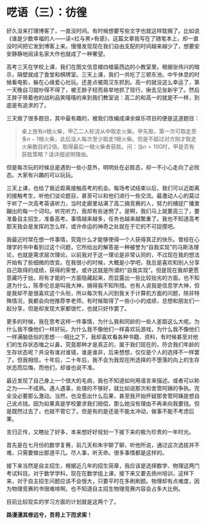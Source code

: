 # 呓语（三）：彷徨


好久没来打理博客了，一直没时间。有时候想要写些文字也就这样耽搁了。比如说《谁是少数幸福的人——读<红与黑>有感》，这篇文章我写在了随笔本上，却一直没时间把它发到博客上来。慢慢发现现在我们自由支配的时间越来越少了，想要安安静静地阅读名家大作也就成了一种奢望。

高考三天在学校上课，我们在图文信息楼四楼最西边的小教室里。根据张伟兴的暗示，隔壁就成了食堂和棋牌室。三天上课，我们一共吃了三顿东池。中午休息的时候看电影，躲在心缘爱心社玩。还差点被周汉东抓到。高一的就没这么幸运了，第一天晚自习就吵得不得了，被王胖子轻而易举地抓了现行，揪去见张新宇了。然后王胖子带着他的战利品笑嘻嘻的来到我们教室说：高二的和高一的就是不一样，到底是有追求的了。

三天做了很多题目，其中最有趣的，被我们改编成课余娱乐项目的便是这道题目：

> 桌上放有$n$根火柴，甲乙二人轮流从中取走火柴。甲先取，第一次可取走至多$n-1$根火柴，此后没人每次至少取走1根火柴。但是不超过对方刚才取走火柴数目的2倍。取得最后一根火柴者获胜。问：当$n=100$时，甲是否有获胜策略？请详细说明理由。

但是每次玩的时候总是遇到一些小意外，明明处在必胜态，却一不小心走向了必败态。大家有兴趣的可以玩玩。

三天上课，也给了我近距离接触高考的机会。每场考试结束以后，我们可以近距离的接触考生，听他们谈论题目，甚至可以和他们进行一些交流。最激动人心的莫过于听了一次高考英语听力，当时走廊里站满了高二搞竞赛的人，努力的捕捉广播里蹦出的每一个词句。听完听力，我却有些迷惘了。是啊，我们马上就要高三了，要准备自主招生，准备高考。事情越来越多，任务也越来越繁重了。我也不知道高考那天我会是发挥的怎么样，或许命运的神奇之处就在于它的不可捉摸吧。

我最近时常在想一件事情，究竟什么才能够使得一个人获得真正的快乐。曾经在心理学的书中看到过这个问题，它所给出的解答是一种被誉为“自我实现”的马斯洛理论，也就是需求层次理论。以前我对于这一理论是非常认同的，不过现在我的想法开始有了些细微的改变。在我很小的时候，大概是小学吧，我总是喜欢和别人分享自己取得的成绩，获得的荣誉。或许这就是所谓的“自我实现”。但是现在我却更愿意藏巧于拙，将有才能的一方面隐藏起来，而显露出一些比较拙劣的方面。也不知道为什么，陈季伦总是叫我大神，搞得我不知所措。也有人说我是信息学大神，但是我却不是很喜欢这个头衔，所以每次有人问到我关于计算机方面的问题，除非特殊情况，我都会向他推荐李老师。有时候取得了一些小小的成绩，总想和朋友们一起分享，但是却发现大家都很忙，也就只好作罢了。

更多的时候，我在思考这样一件事情，为什么我和同龄的一些人差距这么大呢。为什么我不像他们一样好玩，为什么我不像他们一样喜欢玩游戏，为什么我不像他们一样满脑低俗的思想······相比之下，我却喜欢看各种书籍、资料，有时候甚至对他们的生存状态嗤之以鼻，究竟那种才是真正的，属于我们现在的，符合我们年龄的生存状态呢？并没有谁对谁错，谁是谁非，后来想想，仅仅是个人的选择不一样罢了。但我相信，十年后，二十年后，我不会为我现在所选择的不堕落的向上的生存状态而后悔，而他们，却谁也说不准。

最近发现了自己身上一个很大的毛病，我也不知道如何用语言来描述。或者可以称之为——不成熟。遇人遇事，处理的不够好，就比如说那次和舍管阿姨的争执。完全没必要那么激动。当然，也没惹出什么后果，甚至我开始怀疑那舍管阿姨是想自己讹点钱。因为如果真是学校要求我们赔偿，那么她没有理由不再来向我要钱。但是既然过去了，也就不管它了。但是有的是还是不能太冲动，做事不能不考虑后果。

言归正传，又瞎扯了好多，本来想好好规划一下接下来的极为珍贵的一年时光。

首先是在七月份的数学复赛，前几天和朱宇聊了聊，听他所说，通过这次选拔并不难，只需要做出那道平几。尽人事，听天命。很多事情都是这样的。

接下来当然是自主招生，根据近几年的招生简章，我应该是选择数学、物理这两门考试科目。对于数学学科，现在在数学组上课，接下来又要去扬州培训，这样下来，对于自主招生问题应该不会很大，只要平时在多刷刷题。物理却有点难度，因为物理竞赛的书很难啃啊。也不知道自主招生物理竞赛内容会占多大比例。

目前比较现实的学习方面的计划就是这两个了。

**路漫漫其修远兮，吾将上下而求索！**
